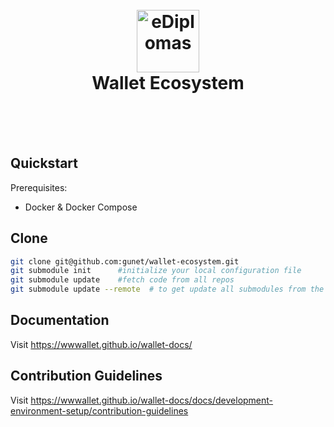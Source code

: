 
<h1 align="center">
  <br>
  <a href="https://ediplomas.gr"><img src="https://ediplomas.gr/static/media/eDiplomasLogo.4c1b3fe7.svg" alt="eDiplomas" width="100"></a>
  <br><center>Wallet Ecosystem</center>
  <br>
</h1>
<br>


## Quickstart

Prerequisites:

- Docker & Docker Compose

## Clone

```sh
git clone git@github.com:gunet/wallet-ecosystem.git
git submodule init      #initialize your local configuration file
git submodule update    #fetch code from all repos
git submodule update --remote  # to get update all submodules from the remote repos and merge
```


## Documentation

Visit https://wwwallet.github.io/wallet-docs/


## Contribution Guidelines

Visit https://wwwallet.github.io/wallet-docs/docs/development-environment-setup/contribution-guidelines
